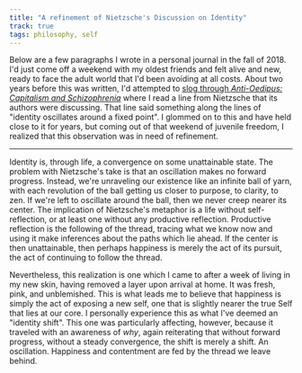 ```yaml
---
title: "A refinement of Nietzsche's Discussion on Identity"
track: true
tags: philosophy, self
---
```


Below are a few paragraphs I wrote in a personal journal in the fall
of 2018. I'd just come off a weekend with my oldest friends and felt
alive and new, ready to face the adult world that I'd been avoiding at
all costs. About two years before this was written, I'd attempted to
[slog through _Anti-Oedipus: Capitalism and
Schizophrenia_](https://obstacleallusion.com/blog/2019/09/deleuze/)
where I read a line from Nietzsche that its authors were
discussing. That line said something along the lines of "identity
oscillates around a fixed point". I glommed on to this and have held
close to it for years, but coming out of that weekend of juvenile
freedom, I realized that this observation was in need of refinement.

---

Identity is, through life, a convergence on some unattainable
state. The problem with Nietzsche's take is that an oscillation makes
no forward progress. Instead, we're unraveling our existence like an
infinite ball of yarn, with each revolution of the ball getting us
closer to purpose, to clarity, to zen. If we're left to oscillate
around the ball, then we never creep nearer its center. The
implication of Nietzsche's metaphor is a life without self-reflection,
or at least one without any productive reflection. Productive
reflection is the following of the thread, tracing what we know now
and using it make inferences about the paths which lie ahead. If the
center is then unattainable, then perhaps happiness is merely the act
of its pursuit, the act of continuing to follow the thread.

Nevertheless, this realization is one which I came to after a week of
living in my new skin, having removed a layer upon arrival at home. It
was fresh, pink, and unblemished. This is what leads me to believe
that happiness is simply the act of exposing a new self, one that is
slightly nearer the true Self that lies at our core. I personally
experience this as what I've deemed an "identity shift". This one was
particularly affecting, however, because it traveled with an awareness
of _why_, again reiterating that without forward progress, without a
steady convergence, the shift is merely a shift. An
oscillation. Happiness and contentment are fed by the thread we leave
behind.
